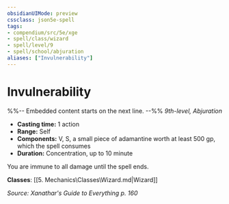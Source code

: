```yaml
---
obsidianUIMode: preview
cssclass: json5e-spell
tags:
- compendium/src/5e/xge
- spell/class/wizard
- spell/level/9
- spell/school/abjuration
aliases: ["Invulnerability"]
---
```

# Invulnerability
%%-- Embedded content starts on the next line. --%%
*9th-level, Abjuration*  

- **Casting time:** 1 action
- **Range:** Self
- **Components:** V, S, a small piece of adamantine worth at least 500 gp, which the spell consumes
- **Duration:** Concentration, up to 10 minute

You are immune to all damage until the spell ends.

**Classes**: [[5. Mechanics\Classes\Wizard.md|Wizard]]

*Source: Xanathar's Guide to Everything p. 160*